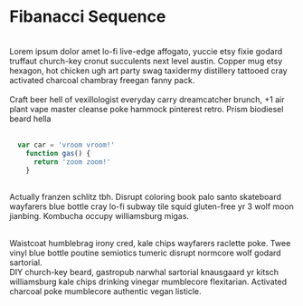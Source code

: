 # Fibanacci Sequence
<br />
Lorem ipsum dolor amet lo-fi live-edge affogato, yuccie etsy fixie godard truffaut church-key cronut succulents next level austin. Copper mug etsy hexagon, hot chicken ugh art party swag taxidermy distillery tattooed cray activated charcoal chambray freegan fanny pack.
<br />
<br />
Craft beer hell of vexillologist everyday carry dreamcatcher brunch, +1 air plant vape master cleanse poke hammock pinterest retro. Prism biodiesel beard hella
<br />
<br />

```js
  var car = 'vroom vroom!'
    function gas() {
      return 'zoom zoom!'
    }
```

<br />
Actually franzen schlitz tbh. Disrupt coloring book palo santo skateboard wayfarers blue bottle cray lo-fi subway tile squid gluten-free yr 3 wolf moon jianbing. Kombucha occupy williamsburg migas. 
<br />
<br />

Waistcoat humblebrag irony cred, kale chips wayfarers raclette poke. Twee vinyl blue bottle poutine semiotics tumeric disrupt normcore wolf godard sartorial. 
<br />
DIY church-key beard, gastropub narwhal sartorial knausgaard yr kitsch williamsburg kale chips drinking vinegar mumblecore flexitarian. Activated charcoal poke mumblecore authentic vegan listicle.